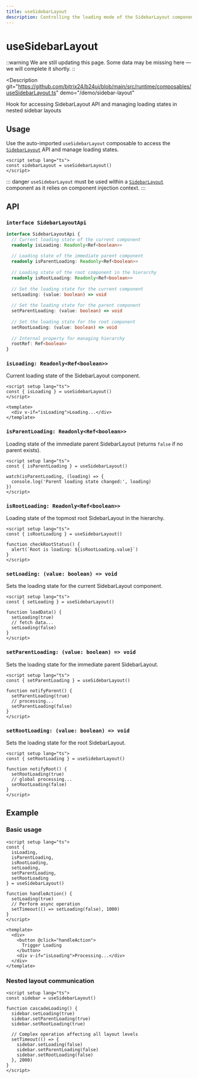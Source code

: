 ```yaml
---
title: useSidebarLayout
description: Controlling the loading mode of the SidebarLayout component
---
```

<script setup>
</script>
# useSidebarLayout

::warning
We are still updating this page. Some data may be missing here — we will complete it shortly.
::

<Description 
  git="https://github.com/bitrix24/b24ui/blob/main/src/runtime/composables/useSidebarLayout.ts"
  demo="/demo/sidebar-layout"
>
  Hook for accessing SidebarLayout API and managing loading states in nested sidebar layouts
</Description>

## Usage

Use the auto-imported `useSidebarLayout` composable to access the [`SidebarLayout`](/docs/components/sidebar-layout/) API and manage loading states.

```vue
<script setup lang="ts">
const sidebarLayout = useSidebarLayout()
</script>
```

::: danger
`useSidebarLayout` must be used within a [`SidebarLayout`](/docs/components/sidebar-layout/) component as it relies on component injection context.
:::

## API

### `interface SidebarLayoutApi`

```ts
interface SidebarLayoutApi {
  // Current loading state of the current component
  readonly isLoading: Readonly<Ref<boolean>>
  
  // Loading state of the immediate parent component
  readonly isParentLoading: Readonly<Ref<boolean>>
  
  // Loading state of the root component in the hierarchy
  readonly isRootLoading: Readonly<Ref<boolean>>
  
  // Set the loading state for the current component
  setLoading: (value: boolean) => void
  
  // Set the loading state for the parent component
  setParentLoading: (value: boolean) => void
  
  // Set the loading state for the root component
  setRootLoading: (value: boolean) => void
  
  // Internal property for managing hierarchy
  rootRef: Ref<boolean>
}
```

### `isLoading: Readonly<Ref<boolean>>`

Current loading state of the SidebarLayout component.

```vue:line-numbers
<script setup lang="ts">
const { isLoading } = useSidebarLayout()
</script>

<template>
  <div v-if="isLoading">Loading...</div>
</template>
```

### `isParentLoading: Readonly<Ref<boolean>>`

Loading state of the immediate parent SidebarLayout (returns `false` if no parent exists).

```vue:line-numbers
<script setup lang="ts">
const { isParentLoading } = useSidebarLayout()

watch(isParentLoading, (loading) => {
  console.log('Parent loading state changed:', loading)
})
</script>
```

### `isRootLoading: Readonly<Ref<boolean>>`

Loading state of the topmost root SidebarLayout in the hierarchy.

```vue:line-numbers
<script setup lang="ts">
const { isRootLoading } = useSidebarLayout()

function checkRootStatus() {
  alert(`Root is loading: ${isRootLoading.value}`)
}
</script>
```

### `setLoading: (value: boolean) => void`

Sets the loading state for the current SidebarLayout component.

```vue:line-numbers
<script setup lang="ts">
const { setLoading } = useSidebarLayout()

function loadData() {
  setLoading(true)
  // fetch data...
  setLoading(false)
}
</script>
```

### `setParentLoading: (value: boolean) => void`

Sets the loading state for the immediate parent SidebarLayout.

```vue:line-numbers
<script setup lang="ts">
const { setParentLoading } = useSidebarLayout()

function notifyParent() {
  setParentLoading(true)
  // processing...
  setParentLoading(false)
}
</script>
```

### `setRootLoading: (value: boolean) => void`

Sets the loading state for the root SidebarLayout.

```vue:line-numbers
<script setup lang="ts">
const { setRootLoading } = useSidebarLayout()

function notifyRoot() {
  setRootLoading(true)
  // global processing...
  setRootLoading(false)
}
</script>
```


## Example

### Basic usage

```vue:line-numbers
<script setup lang="ts">
const {
  isLoading,
  isParentLoading,
  isRootLoading,
  setLoading,
  setParentLoading,
  setRootLoading
} = useSidebarLayout()

function handleAction() {
  setLoading(true)
  // Perform async operation
  setTimeout(() => setLoading(false), 1000)
}
</script>

<template>
  <div>
    <button @click="handleAction">
      Trigger Loading
    </button>
    <div v-if="isLoading">Processing...</div>
  </div>
</template>
```

### Nested layout communication

```vue:line-numbers
<script setup lang="ts">
const sidebar = useSidebarLayout()

function cascadeLoading() {
  sidebar.setLoading(true)
  sidebar.setParentLoading(true)
  sidebar.setRootLoading(true)
  
  // Complex operation affecting all layout levels
  setTimeout(() => {
    sidebar.setLoading(false)
    sidebar.setParentLoading(false)
    sidebar.setRootLoading(false)
  }, 2000)
}
</script>
```
